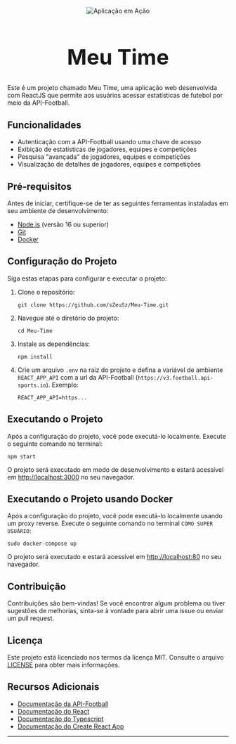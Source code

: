 <p align="center">
  <img src="./readme-assets/app.gif" alt="Aplicação em Ação">
</p>

<h1 align="center" style="font-size: 48px;">Meu Time</h1>

Este é um projeto chamado Meu Time, uma aplicação web desenvolvida com ReactJS que permite aos usuários acessar estatísticas de futebol por meio da API-Football.

## Funcionalidades

- Autenticação com a API-Football usando uma chave de acesso
- Exibição de estatísticas de jogadores, equipes e competições
- Pesquisa "avançada" de jogadores, equipes e competições
- Visualização de detalhes de jogadores, equipes e competições

## Pré-requisitos

Antes de iniciar, certifique-se de ter as seguintes ferramentas instaladas em seu ambiente de desenvolvimento:

- [Node.js](https://nodejs.org) (versão 16 ou superior)
- [Git](https://git-scm.com)
- [Docker](https://docs.docker.com/)

## Configuração do Projeto

Siga estas etapas para configurar e executar o projeto:

1. Clone o repositório:

   ```
   git clone https://github.com/sZeuSz/Meu-Time.git
   ```

2. Navegue até o diretório do projeto:

   ```
   cd Meu-Time
   ```

3. Instale as dependências:

   ```
   npm install
   ```

4. Crie um arquivo `.env` na raiz do projeto e defina a variável de ambiente `REACT_APP_API` com a url da API-Football (`https://v3.football.api-sports.io`). Exemplo:

   ```
   REACT_APP_API=https...
   ```

## Executando o Projeto

Após a configuração do projeto, você pode executá-lo localmente. Execute o seguinte comando no terminal:

```
npm start
```

O projeto será executado em modo de desenvolvimento e estará acessível em [http://localhost:3000](http://localhost:3000) no seu navegador.

## Executando o Projeto usando Docker

Após a configuração do projeto, você pode executá-lo localmente usando um proxy reverse. Execute o seguinte comando no terminal `COMO SUPER USUÁRIO`:

```
sudo docker-compose up
```

O projeto será executado e estará acessível em [http://localhost:80](http://localhost:80) no seu navegador.

## Contribuição

Contribuições são bem-vindas! Se você encontrar algum problema ou tiver sugestões de melhorias, sinta-se à vontade para abrir uma issue ou enviar um pull request.

## Licença

Este projeto está licenciado nos termos da licença MIT. Consulte o arquivo [LICENSE](LICENSE) para obter mais informações.

## Recursos Adicionais

- [Documentação da API-Football](https://www.api-football.com/documentation-v3)
- [Documentação do React](https://legacy.reactjs.org/docs/getting-started.html)
- [Documentação do Typescript](https://www.typescriptlang.org/docs/)
- [Documentação do Create React App](https://create-react-app.dev/docs/getting-started)

---
